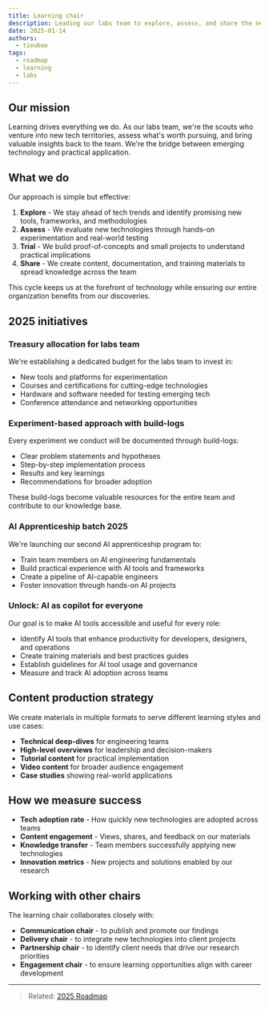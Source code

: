 ```yaml
---
title: Learning chair
description: Leading our labs team to explore, assess, and share the newest technologies across the organization
date: 2025-01-14
authors:
  - tieubao
tags:
  - roadmap
  - learning
  - labs
---
```


## Our mission

Learning drives everything we do. As our labs team, we're the scouts who venture into new tech territories, assess what's worth pursuing, and bring valuable insights back to the team. We're the bridge between emerging technology and practical application.

## What we do

Our approach is simple but effective:

1. **Explore** - We stay ahead of tech trends and identify promising new tools, frameworks, and methodologies
2. **Assess** - We evaluate new technologies through hands-on experimentation and real-world testing
3. **Trial** - We build proof-of-concepts and small projects to understand practical implications
4. **Share** - We create content, documentation, and training materials to spread knowledge across the team

This cycle keeps us at the forefront of technology while ensuring our entire organization benefits from our discoveries.

## 2025 initiatives

### Treasury allocation for labs team

We're establishing a dedicated budget for the labs team to invest in:

- New tools and platforms for experimentation
- Courses and certifications for cutting-edge technologies
- Hardware and software needed for testing emerging tech
- Conference attendance and networking opportunities

### Experiment-based approach with build-logs

Every experiment we conduct will be documented through build-logs:

- Clear problem statements and hypotheses
- Step-by-step implementation process
- Results and key learnings
- Recommendations for broader adoption

These build-logs become valuable resources for the entire team and contribute to our knowledge base.

### AI Apprenticeship batch 2025

We're launching our second AI apprenticeship program to:

- Train team members on AI engineering fundamentals
- Build practical experience with AI tools and frameworks
- Create a pipeline of AI-capable engineers
- Foster innovation through hands-on AI projects

### Unlock: AI as copilot for everyone

Our goal is to make AI tools accessible and useful for every role:

- Identify AI tools that enhance productivity for developers, designers, and operations
- Create training materials and best practices guides
- Establish guidelines for AI tool usage and governance
- Measure and track AI adoption across teams

## Content production strategy

We create materials in multiple formats to serve different learning styles and use cases:

- **Technical deep-dives** for engineering teams
- **High-level overviews** for leadership and decision-makers
- **Tutorial content** for practical implementation
- **Video content** for broader audience engagement
- **Case studies** showing real-world applications

## How we measure success

- **Tech adoption rate** - How quickly new technologies are adopted across teams
- **Content engagement** - Views, shares, and feedback on our materials
- **Knowledge transfer** - Team members successfully applying new technologies
- **Innovation metrics** - New projects and solutions enabled by our research

## Working with other chairs

The learning chair collaborates closely with:

- **Communication chair** - to publish and promote our findings
- **Delivery chair** - to integrate new technologies into client projects
- **Partnership chair** - to identify client needs that drive our research priorities
- **Engagement chair** - to ensure learning opportunities align with career development

---

> Related: [2025 Roadmap](roadmap-2025.md)
